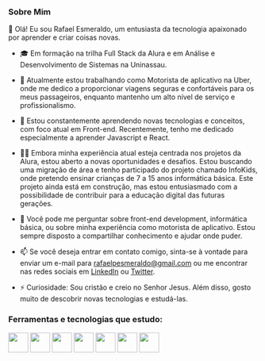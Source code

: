 ### Sobre Mim

👋 Olá! Eu sou Rafael Esmeraldo, um entusiasta da tecnologia apaixonado por aprender e criar coisas novas.

- 🎓 Em formação na trilha Full Stack da Alura e em Análise e Desenvolvimento de Sistemas na Uninassau.

- 🔭 Atualmente estou trabalhando como Motorista de aplicativo na Uber, onde me dedico a proporcionar viagens seguras e confortáveis para os meus passageiros, enquanto mantenho um alto nível de serviço e profissionalismo.
  
- 🌱 Estou constantemente aprendendo novas tecnologias e conceitos, com foco atual em Front-end. Recentemente, tenho me dedicado especialmente a aprender Javascript e React.

- 👨‍💻 Embora minha experiência atual esteja centrada nos projetos da Alura, estou aberto a novas oportunidades e desafios. Estou buscando uma migração de área e tenho participado do projeto chamado InfoKids, onde pretendo ensinar crianças de 7 a 15 anos informática básica. Este projeto ainda está em construção, mas estou entusiasmado com a possibilidade de contribuir para a educação digital das futuras gerações.

- 💬 Você pode me perguntar sobre front-end development, informática básica, ou sobre minha experiência como motorista de aplicativo. Estou sempre disposto a compartilhar conhecimento e ajudar onde puder.

- 📫 Se você deseja entrar em contato comigo, sinta-se à vontade para enviar um e-mail para rafaelpesmeraldo@gmail.com ou me encontrar nas redes sociais em [LinkedIn](https://www.linkedin.com/in/rafael-esmeraldo-95b555297/) ou [Twitter](https://twitter.com/RafinhaPE).

- ⚡ Curiosidade: Sou cristão e creio no Senhor Jesus. Além disso, gosto muito de descobrir novas tecnologias e estudá-las.

### Ferramentas e tecnologias que estudo:
<img src="https://cdn.jsdelivr.net/gh/devicons/devicon@latest/icons/html5/html5-original-wordmark.svg"  width="40" height="40" />
<img src="https://cdn.jsdelivr.net/gh/devicons/devicon@latest/icons/css3/css3-original-wordmark.svg"  width="40" height="40" />
<img src="https://cdn.jsdelivr.net/gh/devicons/devicon@latest/icons/javascript/javascript-original.svg" width="40" height="40" />
<img src="https://cdn.jsdelivr.net/gh/devicons/devicon@latest/icons/git/git-original.svg" width="40" height="40" />
<img src="https://cdn.jsdelivr.net/gh/devicons/devicon@latest/icons/github/github-original-wordmark.svg"  width="40" height="40" />
<img src="https://cdn.jsdelivr.net/gh/devicons/devicon@latest/icons/githubcodespaces/githubcodespaces-original.svg" width="40" height="40" />
<img src="https://cdn.jsdelivr.net/gh/devicons/devicon@latest/icons/vscode/vscode-original-wordmark.svg" width="40" height="40" />
                  

          
          
          
          
